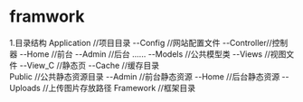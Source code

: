 # framwork
1.目录结构
    Application //项目目录
        --Config    //网站配置文件
        --Controller//控制器
            --Home      //前台
            --Admin     //后台
            ......
        --Models    //公共模型类
        --Views     //视图文件
        --View_C    //静态页
        --Cache     //缓存目录  
    Public      //公共静态资源目录
        --Admin     //前台静态资源
        --Home      //后台静态资源
        --Uploads   //上传图片存放路径
    Framework   //框架目录

